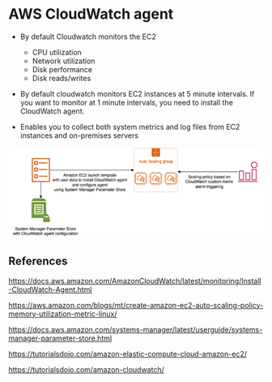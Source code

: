 # AWS CloudWatch agent

- By default Cloudwatch monitors the EC2
    - CPU utilization
    - Network utilization
    - Disk performance
    - Disk reads/writes

- By default cloudwatch monitors EC2 instances at 5 minute intervals.  If you want to monitor at 1 minute intervals, you need to install the CloudWatch agent.
- Enables you to collect both system metrics and log files from EC2 instances and on-premises servers

![Alt text](images/cloudwatch-agent.png)

## References

https://docs.aws.amazon.com/AmazonCloudWatch/latest/monitoring/Install-CloudWatch-Agent.html

https://aws.amazon.com/blogs/mt/create-amazon-ec2-auto-scaling-policy-memory-utilization-metric-linux/

https://docs.aws.amazon.com/systems-manager/latest/userguide/systems-manager-parameter-store.html

https://tutorialsdojo.com/amazon-elastic-compute-cloud-amazon-ec2/

https://tutorialsdojo.com/amazon-cloudwatch/
